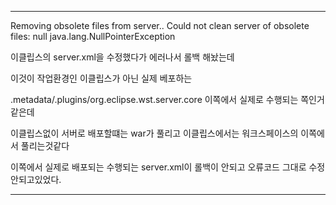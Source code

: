 


---

Removing obsolete files from server..
Could not clean server of obsolete files: null
java.lang.NullPointerException

이클립스의 server.xml을 수정했다가 에러나서 롤백 해놨는데

이것이 작업환경인 이클립스가 아닌 실제 베포하는

.metadata/.plugins/org.eclipse.wst.server.core 이쪽에서 실제로 수행되는 쪽인거같은데

이클립스없이 서버로 배포할떄는 war가 풀리고 이클립스에서는 워크스페이스의 이쪽에서 풀리는것같다

이쪽에서 실제로 배포되는 수행되는 server.xml이  롤백이 안되고 오류코드 그대로 수정안되고있었다.

---
